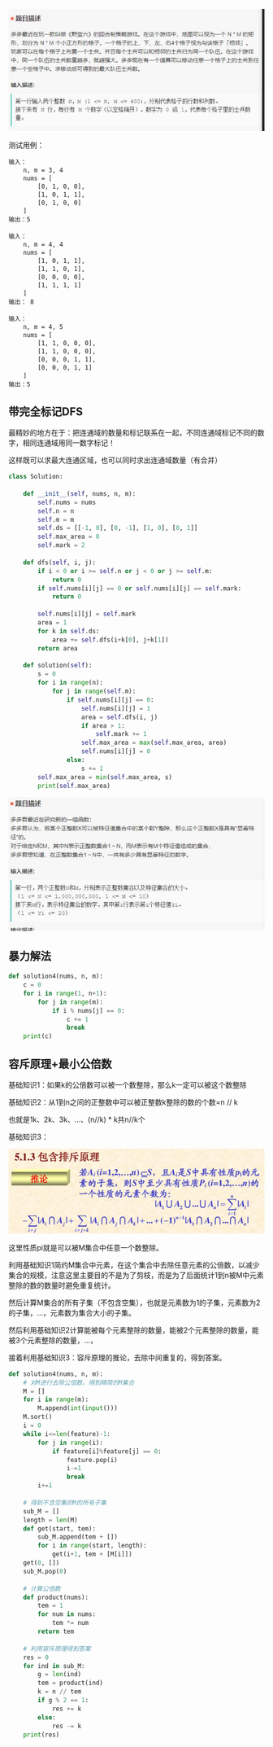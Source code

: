 ![image-20200901232601694](assets/pdd%E7%AC%94%E8%AF%95/image-20200901232601694.png)

测试用例：

```
输入：
    n, m = 3, 4
    nums = [
        [0, 1, 0, 0],
        [1, 0, 1, 1],
        [0, 1, 0, 0]
    ]
输出：5

输入：
    n, m = 4, 4
    nums = [
        [1, 0, 1, 1],
        [1, 1, 0, 1],
        [0, 0, 0, 0],
        [1, 1, 1, 1]
    ]
输出： 8

输入：
    n, m = 4, 5
    nums = [
        [1, 1, 0, 0, 0],
        [1, 1, 0, 0, 0],
        [0, 0, 0, 1, 1],
        [0, 0, 0, 1, 1]
    ]
输出：5
```

## 带完全标记DFS

最精妙的地方在于：把连通域的数量和标记联系在一起，不同连通域标记不同的数字，相同连通域用同一数字标记！

这样既可以求最大连通区域，也可以同时求出连通域数量（有合并）

```python
class Solution:

    def __init__(self, nums, n, m):
        self.nums = nums
        self.n = n
        self.m = m
        self.ds = [[-1, 0], [0, -1], [1, 0], [0, 1]]
        self.max_area = 0
        self.mark = 2

    def dfs(self, i, j):
        if i < 0 or i >= self.n or j < 0 or j >= self.m:
            return 0
        if self.nums[i][j] == 0 or self.nums[i][j] == self.mark:
            return 0

        self.nums[i][j] = self.mark
        area = 1
        for k in self.ds:
            area += self.dfs(i+k[0], j+k[1])
        return area

    def solution(self):
        s = 0
        for i in range(n):
            for j in range(self.m):
                if self.nums[i][j] == 0:
                    self.nums[i][j] = 1
                    area = self.dfs(i, j)
                    if area > 1:
                        self.mark += 1
                    self.max_area = max(self.max_area, area)
                    self.nums[i][j] = 0
                else:
                    s += 1
        self.max_area = min(self.max_area, s)
        print(self.max_area)
```



![image-20200901233015901](assets/pdd%E7%AC%94%E8%AF%95/image-20200901233015901.png)



## 暴力解法

```python
def solution4(nums, n, m):
    c = 0
    for i in range(1, n+1):
        for j in range(m):
            if i % nums[j] == 0:
                c += 1
                break
    print(c)
```

## 容斥原理+最小公倍数

基础知识1：如果k的公倍数可以被一个数整除，那么k一定可以被这个数整除

基础知识2：从1到n之间的正整数中可以被正整数k整除的数的个数=n // k

也就是1k、2k、3k、...、(n//k) * k共n//k个

基础知识3：

![image-20200902113343815](assets/pdd%E7%AC%94%E8%AF%95/image-20200902113343815.png)

这里性质pi就是可以被M集合中任意一个数整除。

利用基础知识1简约M集合中元素，在这个集合中去除任意元素的公倍数，以减少集合的规模，注意这里主要目的不是为了剪枝，而是为了后面统计1到n被M中元素整除的数的数量时避免重复统计。

然后计算M集合的所有子集（不包含空集），也就是元素数为1的子集，元素数为2的子集，...，元素数为集合大小的子集。

然后利用基础知识2计算能被每个元素整除的数量，能被2个元素整除的数量，能被3个元素整除的数量，...，

接着利用基础知识3：容斥原理的推论，去除中间重复的，得到答案。

```python
def solution4(nums, n, m):
    # 对M进行去除公倍数，得到精简的M集合
    M = []
    for i in range(m):
        M.append(int(input()))
    M.sort()
    i = 0
    while i<=len(feature)-1:
        for j in range(i):
            if feature[i]%feature[j] == 0:
                feature.pop(i)
                i-=1
                break
        i+=1
 
    # 得到不含空集的M的所有子集
    sub_M = []
    length = len(M)
    def get(start, tem):
        sub_M.append(tem + [])
        for i in range(start, length):
            get(i+1, tem + [M[i]])
    get(0, [])
    sub_M.pop(0)
    
    # 计算公倍数
    def product(nums):
        tem = 1
        for num in nums:
            tem *= num
        return tem
 	
    # 利用容斥原理得到答案
    res = 0
    for ind in sub_M:
        g = len(ind)
        tem = product(ind)
        k = n // tem
        if g % 2 == 1:
            res += k
        else:
            res -= k
    print(res)
```

